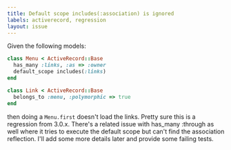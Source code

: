 ```yaml
---
title: Default scope includes(:association) is ignored
labels: activerecord, regression
layout: issue
---
```


Given the following models:

``` ruby
class Menu < ActiveRecord::Base
  has_many :links, :as => :owner
  default_scope includes(:links)
end

class Link < ActiveRecord::Base
  belongs_to :menu, :polymorphic => true
end
```

then doing a `Menu.first` doesn't load the links. Pretty sure this is a regression from 3.0.x. There's a related issue with has_many :through as well where it tries to execute the default scope but can't find the association reflection. I'll add some more details later and provide some failing tests.

